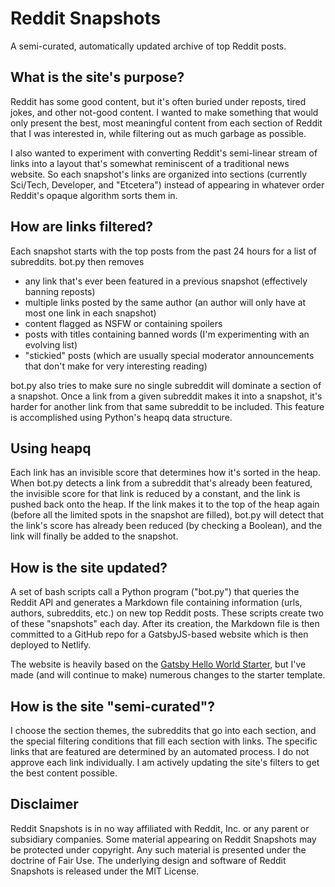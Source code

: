 # Reddit Snapshots

A semi-curated, automatically updated archive of top Reddit posts.

## What is the site's purpose?

Reddit has some good content, but it's often buried under reposts, tired jokes,
and other not-good content. I wanted to make something that would only present
the best, most meaningful content from each section of Reddit that I was
interested in, while filtering out as much garbage as possible.

I also wanted to experiment with converting Reddit's semi-linear stream of links
into a layout that's somewhat reminiscent of a traditional news website. So each
snapshot's links are organized into sections (currently Sci/Tech, Developer, and
"Etcetera") instead of appearing in whatever order Reddit's opaque algorithm
sorts them in.

## How are links filtered?

Each snapshot starts with the top posts from the past 24 hours for a list of
subreddits. bot.py then removes
* any link that's ever been featured in a previous snapshot (effectively banning reposts)
* multiple links posted by the same author (an author will only have at most one
  link in each snapshot)
* content flagged as NSFW or containing spoilers
* posts with titles containing banned words (I'm experimenting with an evolving list)
* "stickied" posts (which are usually special moderator announcements that don't
  make for very interesting reading)

bot.py also tries to make sure no single subreddit will dominate a section of a
snapshot. Once a link from a given subreddit makes it into a snapshot, it's
harder for another link from that same subreddit to be included. This feature is
accomplished using Python's heapq data structure.

## Using heapq

Each link has an invisible score that determines how it's sorted in the heap.
When bot.py detects a link from a subreddit that's already been featured, the
invisible score for that link is reduced by a constant, and the link is pushed
back onto the heap. If the link makes it to the top of the heap again (before
all the limited spots in the snapshot are filled), bot.py will detect that the
link's score has already been reduced (by checking a Boolean), and the link will
finally be added to the snapshot.

## How is the site updated?

A set of bash scripts call a Python program ("bot.py") that queries the Reddit
API and generates a Markdown file containing information (urls, authors,
subreddits, etc.) on new top Reddit posts. These scripts create two of these
"snapshots" each day. After its creation, the Markdown file is then committed to
a GitHub repo for a GatsbyJS-based website which is then deployed to Netlify.

The website is heavily based on the
[Gatsby Hello World Starter](https://github.com/gatsbyjs/gatsby-starter-hello-world),
but I've made (and will continue to make) numerous changes to the starter template.

## How is the site "semi-curated"?

I choose the section themes, the subreddits that go into each section, and the
special filtering conditions that fill each section with links. The specific
links that are featured are determined by an automated process. I do not
approve each link individually. I am actively updating the site's filters to get
the best content possible.

## Disclaimer

Reddit Snapshots is in no way affiliated with Reddit, Inc. or any parent or
subsidiary companies. Some material appearing on Reddit Snapshots may be
protected under copyright. Any such material is presented under the doctrine of
Fair Use. The underlying design and software of Reddit Snapshots is released
under the MIT License.
